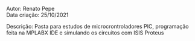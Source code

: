 
 Autor: Renato Pepe    
 Data criação: 25/10/2021                                                                      
                                                                                             
 Descrição: Pasta para estudos de microcrontroladores PIC, programação feita na MPLABX IDE e 
              simulando os circuitos com ISIS Proteus                                        
                                                                                             
                                                                    
